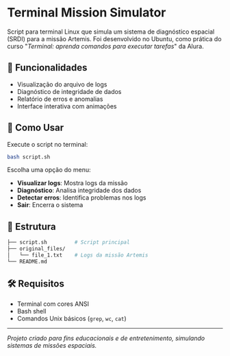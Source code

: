 # Terminal Mission Simulator

Script para terminal Linux que simula um sistema de diagnóstico espacial (SRDI) para a missão Artemis. Foi desenvolvido no Ubuntu, como prática do curso "_Terminal: aprenda comandos para executar tarefas_" da Alura.

## 🚀 Funcionalidades

- Visualização do arquivo de logs
- Diagnóstico de integridade de dados
- Relatório de erros e anomalias
- Interface interativa com animações

## 🎯 Como Usar

Execute o script no terminal:

```bash
bash script.sh
```

Escolha uma opção do menu:

- **Visualizar logs**: Mostra logs da missão
- **Diagnóstico**: Analisa integridade dos dados
- **Detectar erros**: Identifica problemas nos logs
- **Sair**: Encerra o sistema

## 📁 Estrutura

```bash
├── script.sh         # Script principal
├── original_files/
│   └── file_1.txt    # Logs da missão Artemis
└── README.md
```

## 🛠️ Requisitos

- Terminal com cores ANSI
- Bash shell
- Comandos Unix básicos (`grep`, `wc`, `cat`)

---

*Projeto criado para fins educacionais e de entretenimento, simulando sistemas de missões espaciais.*
